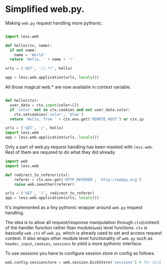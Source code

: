 Simplified web.py.
===========

Making `web.py` request handling more pythonic.


```python

import less.web

def hello(ctx, name):
  if not name:
    name = 'World'
  return 'Hello, ' + name + '!'

urls = ('GET', '/(.*)', hello)

app = less.web.application(urls, locals())

```

All those magical web.* are now available in context variable.

```python

def hello(ctx):
  user_data = ctx.input(color=[])
  if 'color' not in ctx.cookies and not user_data.color:
    ctx.setcookies('color', 'blue')
  return 'Hello, from ' + ctx.env.get('REMOTE_HOST') or ctx.ip

urls = ('GET', '/', hello)
import less.web
app = less.web.application(urls, locals())

```

Only a part of web.py request handling has been masked with `less.web`. Rest of them are required to
do what they did already.

```python
import web
import less.web

def redirect_to_referer(ctx):
	referer = ctx.env.get('HTTP_REFERER', 'http://webpy.org')
	raise web.seeother(referer)

urls = ('GET', '/', redirect_to_referer)
app = less.web.application(urls, locals())
```
It's implemented as a tiny pythonic wrapper around `web.py` request handling.

The idea is to allow all request/response manipulation through `ctx`(context) of the handler function rather than module(`web`) level functions. `ctx` is basically `web.ctx` of `web.py`, which is already used to set and access request context. It also wraps other module level functionality of `web.py` such as `header`, `input`, `cookies`, `sessions` to yield a more pythonic interface.

To use sessions you have to configure session store in config as follows.

```python
web.config.sessionstore = web.session.DiskStore('sessions') # for disk store, other stores can be used similarly.
```
